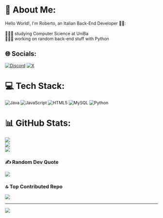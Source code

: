 # 💫 About Me:
Hello World!, I'm Roberto, an Italian Back-End Developer 👋🏼:<br><br>👨🏼‍🎓 studying Computer Science at UniBa<br>👨🏼‍💻 working on random back-end stuff with Python 


## 🌐 Socials:
[![Discord](https://img.shields.io/badge/Discord-%237289DA.svg?logo=discord&logoColor=white)](https://discord.gg/@knope.) [![X](https://img.shields.io/badge/X-black.svg?logo=X&logoColor=white)](https://x.com/knopeCS) 

# 💻 Tech Stack:
![Java](https://img.shields.io/badge/java-%23ED8B00.svg?style=for-the-badge&logo=openjdk&logoColor=white) ![JavaScript](https://img.shields.io/badge/javascript-%23323330.svg?style=for-the-badge&logo=javascript&logoColor=%23F7DF1E) ![HTML5](https://img.shields.io/badge/html5-%23E34F26.svg?style=for-the-badge&logo=html5&logoColor=white) ![MySQL](https://img.shields.io/badge/mysql-4479A1.svg?style=for-the-badge&logo=mysql&logoColor=white) ![Python](https://img.shields.io/badge/python-3670A0?style=for-the-badge&logo=python&logoColor=ffdd54)
# 📊 GitHub Stats:
![](https://github-readme-stats.vercel.app/api?username=not-knope&theme=dark&hide_border=false&include_all_commits=false&count_private=false)<br/>
![](https://nirzak-streak-stats.vercel.app/?user=not-knope&theme=dark&hide_border=false)<br/>
![](https://github-readme-stats.vercel.app/api/top-langs/?username=not-knope&theme=dark&hide_border=false&include_all_commits=false&count_private=false&layout=compact)

### ✍️ Random Dev Quote
![](https://quotes-github-readme.vercel.app/api?type=horizontal&theme=radical)

### 🔝 Top Contributed Repo
![](https://github-contributor-stats.vercel.app/api?username=not-knope&limit=5&theme=dark&combine_all_yearly_contributions=true)

---
[![](https://visitcount.itsvg.in/api?id=not-knope&icon=0&color=0)](https://visitcount.itsvg.in)

<!-- Proudly created with GPRM ( https://gprm.itsvg.in ) -->
